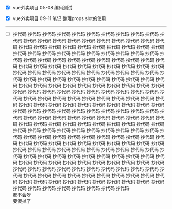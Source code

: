 - [x] vue外卖项目 05-08 编码测试
- [x] vue外卖项目 09-11 笔记 整理props slot的使用


---

- [ ] 抄代码 抄代码 抄代码 抄代码 抄代码 抄代码 抄代码 抄代码 抄代码 抄代码 抄代码 抄代码 抄代码 抄代码 抄代码 抄代码 抄代码 抄代码 抄代码 抄代码 抄代码 抄代码 抄代码 抄代码 抄代码 抄代码 抄代码 抄代码 抄代码 抄代码 抄代码 抄代码 抄代码 抄代码 抄代码 抄代码 抄代码 抄代码 抄代码 抄代码 抄代码 抄代码 抄代码 抄代码 抄代码 抄代码 抄代码 抄代码 抄代码 抄代码 抄代码 抄代码 抄代码 抄代码 抄代码 抄代码 抄代码 抄代码 抄代码 抄代码 抄代码 抄代码 抄代码 抄代码 抄代码 抄代码 抄代码 抄代码 抄代码 抄代码 抄代码 抄代码 抄代码 抄代码 抄代码 抄代码 抄代码 抄代码 抄代码 抄代码 抄代码 抄代码 抄代码 抄代码 抄代码 抄代码 抄代码 抄代码 抄代码 抄代码 抄代码 抄代码 抄代码 抄代码 抄代码 抄代码 抄代码 抄代码 抄代码 抄代码 抄代码 抄代码 抄代码 抄代码 抄代码 抄代码 抄代码 抄代码 抄代码 抄代码 抄代码 抄代码 抄代码 抄代码 抄代码 抄代码 抄代码 抄代码 抄代码 抄代码 抄代码 抄代码 抄代码 抄代码 抄代码 抄代码 抄代码 抄代码 抄代码 抄代码 抄代码 抄代码 抄代码 抄代码 抄代码 抄代码 抄代码 抄代码 抄代码 抄代码 抄代码 抄代码 抄代码 抄代码 抄代码 抄代码 抄代码 抄代码 抄代码 抄代码 抄代码 抄代码 抄代码 抄代码 抄代码 抄代码 抄代码 抄代码 抄代码 抄代码 抄代码 抄代码 抄代码 抄代码 抄代码 抄代码 抄代码 抄代码 抄代码 抄代码 抄代码 抄代码 抄代码 抄代码 抄代码 抄代码 抄代码 抄代码 抄代码 抄代码 抄代码 抄代码 抄代码 抄代码 抄代码 抄代码 抄代码 抄代码 抄代码 抄代码 抄代码 抄代码 抄代码 抄代码 抄代码 抄代码 抄代码 抄代码 抄代码 抄代码 抄代码 抄代码 抄代码 抄代码 抄代码 抄代码 抄代码 抄代码 抄代码 抄代码 抄代码 抄代码 抄代码 抄代码 抄代码 抄代码 抄代码 抄代码 抄代码 抄代码 抄代码 抄代码 抄代码 抄代码 抄代码 抄代码 抄代码 抄代码 抄代码 抄代码 抄代码 抄代码 抄代码 抄代码 抄代码 抄代码 抄代码 抄代码 抄代码 抄代码 抄代码 抄代码 抄代码 抄代码 抄代码 抄代码 抄代码 抄代码 抄代码 抄代码 抄代码 抄代码 抄代码 抄代码 抄代码 抄代码  
都不会呀  
要傻掉了